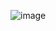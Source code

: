 ![image](https://user-images.githubusercontent.com/63789702/188314860-a827eae8-0812-485e-bc4a-7d16c64f4b82.png)
